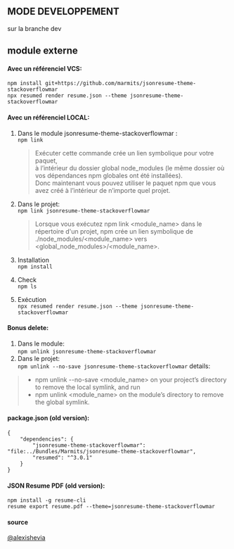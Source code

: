 ## MODE DEVELOPPEMENT
sur la branche dev

## module externe
#### Avec un référenciel VCS:  
```
npm install git+https://github.com/marmits/jsonresume-theme-stackoverflowmar
npx resumed render resume.json --theme jsonresume-theme-stackoverflowmar
```

#### Avec un référenciel LOCAL:
1. Dans le module jsonresume-theme-stackoverflowmar :  
   `npm link`

   >Exécuter cette commande crée un lien symbolique pour votre paquet,   
   à l’intérieur du dossier global node_modules (le même dossier où vos dépendances npm globales ont été installées).  
   Donc maintenant vous pouvez utiliser le paquet npm que vous avez créé à l’intérieur de n’importe quel projet.

2. Dans le projet:  
   `npm link jsonresume-theme-stackoverflowmar`
   >Lorsque vous exécutez npm link <module_name> dans le répertoire d'un projet, npm crée un lien symbolique de ./node_modules/<module_name> vers <global_node_modules>/<module_name>.

3. Installation  
   `npm install`

4. Check  
   `npm ls`

5. Exécution  
   `npx resumed render resume.json --theme jsonresume-theme-stackoverflowmar`



#### Bonus delete:
1. Dans le module:  
   `npm unlink jsonresume-theme-stackoverflowmar`
2. Dans le projet:  
   `npm unlink --no-save jsonresume-theme-stackoverflowmar`
details:
>- npm unlink --no-save <module_name> on your project’s directory to remove the local symlink, and run
>- npm unlink <module_name> on the module’s directory to remove the global symlink.



#### package.json (old version):
```
{
    "dependencies": {
        "jsonresume-theme-stackoverflowmar": "file:../Bundles/Marmits/jsonresume-theme-stackoverflowmar",
        "resumed": "^3.0.1"
    }
}
```

#### JSON Resume PDF (old version):
```
npm install -g resume-cli
resume export resume.pdf --theme=jsonresume-theme-stackoverflowmar
```

#### source
[@alexishevia](https://medium.com/@alexishevia/the-magic-behind-npm-link-d94dcb3a81af)